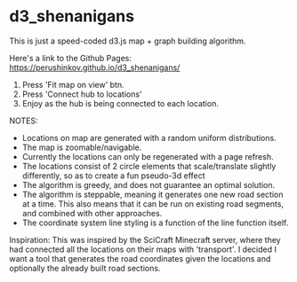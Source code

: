 # d3_shenanigans
This is just a speed-coded d3.js map + graph building algorithm.

Here's a link to the Github Pages: https://perushinkov.github.io/d3_shenanigans/

1. Press 'Fit map on view' btn.
2. Press 'Connect hub to locations'
3. Enjoy as the hub is being connected to each location.

NOTES:
- Locations on map are generated with a random uniform distributions.
- The map is zoomable/navigable.
- Currently the locations can only be regenerated with a page refresh.
- The locations consist of 2 circle elements that scale/translate slightly differently, so as to create a fun pseudo-3d effect
- The algorithm is greedy, and does not guarantee an optimal solution.
- The algorithm is steppable, meaning it generates one new road section at a time. This also means that it can be run on existing road segments, and combined with other approaches.
- The coordinate system line styling is a function of the line function itself.

Inspiration:
This was inspired by the SciCraft Minecraft server, where they had connected all the locations on their maps with 'transport'. I decided I want a tool that generates the road coordinates given the locations and optionally the already built road sections.
